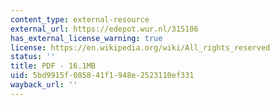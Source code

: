 ```yaml
---
content_type: external-resource
external_url: https://edepot.wur.nl/315106
has_external_license_warning: true
license: https://en.wikipedia.org/wiki/All_rights_reserved
status: ''
title: PDF - 16.1MB
uid: 5bd9915f-0858-41f1-948e-2523110ef331
wayback_url: ''
---
```

